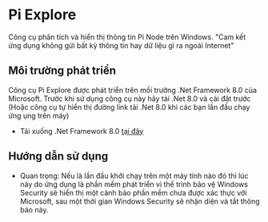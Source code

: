 # Pi Explore

Công cụ phân tích và hiển thị thông tin Pi Node trên Windows. 
"Cam kết ứng dụng không gửi bất kỳ thông tin hay dữ liệu gì ra ngoài Internet"

## Môi trường phát triển
Công cụ Pi Explore được phát triển trên mối trường .Net Framework 8.0 của Microsoft. Trước khi sử dụng công cụ này hãy tải .Net 8.0 và cài đặt trước (Hoặc công cụ tự hiển thị đường link tải .Net 8.0 khi các bạn lần đầu chạy ứng ụng trên máy)

 - Tải xuống .Net Framework 8.0 [tại đây](https://dotnet.microsoft.com/en-us/download/dotnet/thank-you/runtime-desktop-8.0.0-windows-x64-installer?cid=getdotnetcore)

 ## Hướng dẫn sử dụng

 - Quan trọng: Nếu là lần đầu khởi chạy trên một máy tính nào đó thì lúc này do ứng dụng là phần mềm phát triển vì thế trình bảo vệ Windows Security sẽ hiển thị một cảnh bảo phần mềm chưa được xác thực với Microsoft, sau một thời gian Windows Security sẽ nhận diện và tắt thông báo này.
